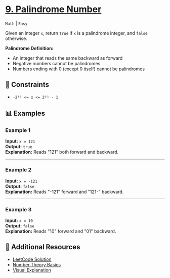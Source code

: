 # [9. Palindrome Number](https://leetcode.com/problems/palindrome-number/description/)
`Math` | `Easy`

Given an integer `x`, return `true` if `x` is a palindrome integer, and `false` otherwise.

**Palindrome Definition:**
- An integer that reads the same backward as forward
- Negative numbers cannot be palindromes
- Numbers ending with 0 (except 0 itself) cannot be palindromes

## 🔢 Constraints
- `-2³¹ <= x <= 2³¹ - 1`

## 📊 Examples

### Example 1
**Input:** `x = 121`  
**Output:** `true`  
**Explanation:** Reads "121" both forward and backward.

---

### Example 2
**Input:** `x = -121`  
**Output:** `false`  
**Explanation:** Reads "-121" forward and "121-" backward.

---

### Example 3
**Input:** `x = 10`  
**Output:** `false`  
**Explanation:** Reads "10" forward and "01" backward.



## 🔗 Additional Resources
- [LeetCode Solution](https://leetcode.com/problems/palindrome-number/solutions/)
- [Number Theory Basics](https://www.geeksforgeeks.org/palindrome/)
- [Visual Explanation](https://youtu.be/gnwFjlUXN1o)

